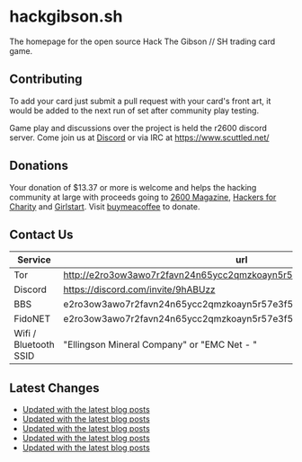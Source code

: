 # hackgibson.sh
The homepage for the open source Hack The Gibson // SH trading card game.


## Contributing

To add your card just submit a pull request with your card's front art, it would be added to the next run of set after community play testing.

Game play and discussions over the project is held the r2600 discord server. Come join us at [Discord](https://discord.com/invite/9hABUzz) or via IRC at https://www.scuttled.net/


## Donations

Your donation of $13.37 or more is welcome and helps the hacking community at large with proceeds going to [2600 Magazine](https://2600.com/), [Hackers for Charity](https://hackersforcharity.org) and [Girlstart](https://girlstart.org).  Visit [buymeacoffee](https://www.buymeacoffee.com/hackgibson.sh) to donate.


## Contact Us

Service | url
-|-
Tor | http://e2ro3ow3awo7r2favn24n65ycc2qmzkoayn5r57e3f56nvjwdcgg32ad.onion
Discord | https://discord.com/invite/9hABUzz
BBS | e2ro3ow3awo7r2favn24n65ycc2qmzkoayn5r57e3f56nvjwdcgg32ad.onion:23
FidoNET | e2ro3ow3awo7r2favn24n65ycc2qmzkoayn5r57e3f56nvjwdcgg32ad.onion:24554
Wifi / Bluetooth SSID | "Ellingson Mineral Company" or "EMC Net - <fidonet address>"

## Latest Changes
<!-- BLOG-POST-LIST:START -->
- [Updated with the latest blog posts](https://github.com/DFW2600/hackgibson.sh/commit/2144c9d74a5247fadec0e6544dcc999709c9fdf0)
- [Updated with the latest blog posts](https://github.com/DFW2600/hackgibson.sh/commit/932f2d84ce50e01d69af3b57924a4947a677a3b6)
- [Updated with the latest blog posts](https://github.com/DFW2600/hackgibson.sh/commit/ed0b016ecbfc0d9688c25bfa63c8a9287f0b483f)
- [Updated with the latest blog posts](https://github.com/DFW2600/hackgibson.sh/commit/c473eb4cf89525ff5451331f5505cdd70b7a45c3)
- [Updated with the latest blog posts](https://github.com/DFW2600/hackgibson.sh/commit/ac86b64ecd27857e926fa04648a9c631ba4172f1)
<!-- BLOG-POST-LIST:END -->
